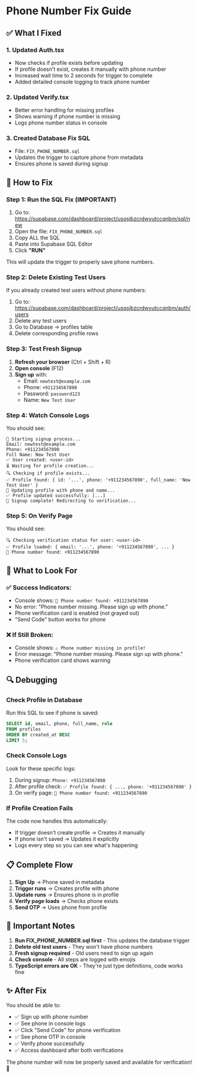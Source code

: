 # Phone Number Fix Guide

## ✅ What I Fixed

### 1. Updated Auth.tsx
- Now checks if profile exists before updating
- If profile doesn't exist, creates it manually with phone number
- Increased wait time to 2 seconds for trigger to complete
- Added detailed console logging to track phone number

### 2. Updated Verify.tsx
- Better error handling for missing profiles
- Shows warning if phone number is missing
- Logs phone number status in console

### 3. Created Database Fix SQL
- File: `FIX_PHONE_NUMBER.sql`
- Updates the trigger to capture phone from metadata
- Ensures phone is saved during signup

## 🔧 How to Fix

### Step 1: Run the SQL Fix (IMPORTANT)

1. Go to: https://supabase.com/dashboard/project/usqsjbzcrdwvutccqnbm/sql/new
2. Open the file: `FIX_PHONE_NUMBER.sql`
3. Copy ALL the SQL
4. Paste into Supabase SQL Editor
5. Click **"RUN"**

This will update the trigger to properly save phone numbers.

### Step 2: Delete Existing Test Users

If you already created test users without phone numbers:

1. Go to: https://supabase.com/dashboard/project/usqsjbzcrdwvutccqnbm/auth/users
2. Delete any test users
3. Go to Database → profiles table
4. Delete corresponding profile rows

### Step 3: Test Fresh Signup

1. **Refresh your browser** (Ctrl + Shift + R)
2. **Open console** (F12)
3. **Sign up** with:
   - Email: `newtest@example.com`
   - Phone: `+911234567890`
   - Password: `password123`
   - Name: `New Test User`

### Step 4: Watch Console Logs

You should see:
```
🚀 Starting signup process...
Email: newtest@example.com
Phone: +911234567890
Full Name: New Test User
✅ User created: <user-id>
⏳ Waiting for profile creation...
🔍 Checking if profile exists...
✅ Profile found: { id: '...', phone: '+911234567890', full_name: 'New Test User' }
📝 Updating profile with phone and name...
✅ Profile updated successfully: [...]
🎉 Signup complete! Redirecting to verification...
```

### Step 5: On Verify Page

You should see:
```
🔍 Checking verification status for user: <user-id>
✅ Profile loaded: { email: '...', phone: '+911234567890', ... }
📱 Phone number found: +911234567890
```

## 🎯 What to Look For

### ✅ Success Indicators:
- Console shows: `📱 Phone number found: +911234567890`
- No error: "Phone number missing. Please sign up with phone."
- Phone verification card is enabled (not grayed out)
- "Send Code" button works for phone

### ❌ If Still Broken:
- Console shows: `⚠️ Phone number missing in profile!`
- Error message: "Phone number missing. Please sign up with phone."
- Phone verification card shows warning

## 🔍 Debugging

### Check Profile in Database

Run this SQL to see if phone is saved:
```sql
SELECT id, email, phone, full_name, role 
FROM profiles 
ORDER BY created_at DESC 
LIMIT 5;
```

### Check Console Logs

Look for these specific logs:
1. During signup: `Phone: +911234567890`
2. After profile check: `✅ Profile found: { ..., phone: '+911234567890' }`
3. On verify page: `📱 Phone number found: +911234567890`

### If Profile Creation Fails

The code now handles this automatically:
- If trigger doesn't create profile → Creates it manually
- If phone isn't saved → Updates it explicitly
- Logs every step so you can see what's happening

## 📋 Complete Flow

1. **Sign Up** → Phone saved in metadata
2. **Trigger runs** → Creates profile with phone
3. **Update runs** → Ensures phone is in profile
4. **Verify page loads** → Checks phone exists
5. **Send OTP** → Uses phone from profile

## 🚨 Important Notes

1. **Run FIX_PHONE_NUMBER.sql first** - This updates the database trigger
2. **Delete old test users** - They won't have phone numbers
3. **Fresh signup required** - Old users need to sign up again
4. **Check console** - All steps are logged with emojis
5. **TypeScript errors are OK** - They're just type definitions, code works fine

## ✨ After Fix

You should be able to:
- ✅ Sign up with phone number
- ✅ See phone in console logs
- ✅ Click "Send Code" for phone verification
- ✅ See phone OTP in console
- ✅ Verify phone successfully
- ✅ Access dashboard after both verifications

The phone number will now be properly saved and available for verification! 🎉
